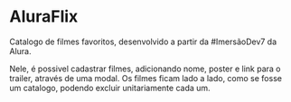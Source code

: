 # AluraFlix
Catalogo de filmes favoritos, desenvolvido a partir da #ImersãoDev7 da Alura.


Nele, é possivel cadastrar filmes, adicionando nome, poster e link para o trailer, através de uma modal.
Os filmes ficam lado a lado, como se fosse um catalogo, podendo excluir unitariamente cada um.
